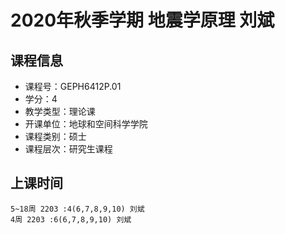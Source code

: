 # 2020年秋季学期 地震学原理 刘斌






## 课程信息

- 课程号：GEPH6412P.01
- 学分：4
- 教学类型：理论课
- 开课单位：地球和空间科学学院
- 课程类别：硕士
- 课程层次：研究生课程

## 上课时间

```
5~18周 2203 :4(6,7,8,9,10) 刘斌
4周 2203 :6(6,7,8,9,10) 刘斌
```

